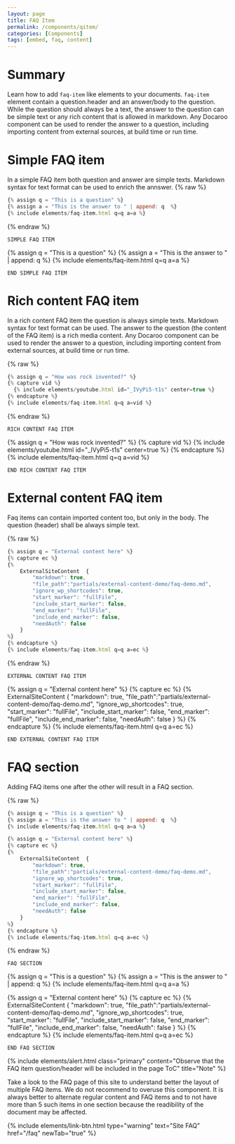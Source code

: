 ```yaml
---
layout: page
title: FAQ Item
permalink: /components/qitem/
categories: [Components]
tags: [embed, faq, content]
---
```


# Summary
Learn how to add `faq-item` like elements to your documents. `faq-item` element contain a question.header and an answer/body to the question. While the question should always be a text, the answer to the question can be simple text or any rich content that is allowed in markdown. Any Docaroo component can be used to render the answer to a question, including importing content from external sources, at build time or run time.

# Simple FAQ item
In a simple FAQ item both question and answer are simple texts. Markdown syntax for text format can be used to enrich the annswer. 
{% raw %}
```javascript
{% assign q = "This is a question" %}
{% assign a = "This is the answer to " | append: q  %}
{% include elements/faq-item.html q=q a=a %}
```
{% endraw %}

`SIMPLE FAQ ITEM`

{% assign q = "This is a question" %}
{% assign a = "This is the answer to " | append: q  %}
{% include elements/faq-item.html q=q a=a %}

`END SIMPLE FAQ ITEM`

# Rich content FAQ item
In a rich content FAQ item the question is always simple texts. Markdown syntax for text format can be used. The answer to the question (the content of the FAQ item) is a rich media content. Any Docaroo component can be used to render the answer to a question, including importing content from external sources, at build time or run time.

{% raw %}
```javascript
{% assign q = "How was rock invented?" %}
{% capture vid %}
  {% include elements/youtube.html id="_IVyPi5-t1s" center=true %}
{% endcapture %}
{% include elements/faq-item.html q=q a=vid %}
```
{% endraw %}

`RICH CONTENT FAQ ITEM`

{% assign q = "How was rock invented?" %}
{% capture vid %}
  {% include elements/youtube.html id="_IVyPi5-t1s" center=true %}
{% endcapture %}
{% include elements/faq-item.html q=q a=vid %}

`END RICH CONTENT FAQ ITEM`

# External content FAQ item
Faq items can contain imported content too, but only in the body. The question (header) shall be always simple text.

{% raw %}
```javascript
{% assign q = "External content here" %}
{% capture ec %}
{% 
    ExternalSiteContent  {
        "markdown": true,
        "file_path":"partials/external-content-demo/faq-demo.md", 
        "ignore_wp_shortcodes": true, 
        "start_marker": "fullFile", 
        "include_start_marker": false,
        "end_marker": "fullFile",
        "include_end_marker": false,
        "needAuth": false 
    }
%}
{% endcapture %}
{% include elements/faq-item.html q=q a=ec %}
```
{% endraw %}

`EXTERNAL CONTENT FAQ ITEM`

{% assign q = "External content here" %}
{% capture ec %}
{% 
    ExternalSiteContent  {
        "markdown": true,
        "file_path":"partials/external-content-demo/faq-demo.md", 
        "ignore_wp_shortcodes": true, 
        "start_marker": "fullFile", 
        "include_start_marker": false,
        "end_marker": "fullFile",
        "include_end_marker": false,
        "needAuth": false 
    }
%}
{% endcapture %}
{% include elements/faq-item.html q=q a=ec %}

`END EXTERNAL CONTENT FAQ ITEM`

# FAQ section
Adding FAQ items one after the other will result in a FAQ section.

{% raw %}
```javascript
{% assign q = "This is a question" %}
{% assign a = "This is the answer to " | append: q  %}
{% include elements/faq-item.html q=q a=a %}

{% assign q = "External content here" %}
{% capture ec %}
{% 
    ExternalSiteContent  {
        "markdown": true,
        "file_path":"partials/external-content-demo/faq-demo.md", 
        "ignore_wp_shortcodes": true, 
        "start_marker": "fullFile", 
        "include_start_marker": false,
        "end_marker": "fullFile",
        "include_end_marker": false,
        "needAuth": false 
    }
%}
{% endcapture %}
{% include elements/faq-item.html q=q a=ec %}
```
{% endraw %}

`FAQ SECTION`

{% assign q = "This is a question" %}
{% assign a = "This is the answer to " | append: q  %}
{% include elements/faq-item.html q=q a=a %}

{% assign q = "External content here" %}
{% capture ec %}
{% 
    ExternalSiteContent  {
        "markdown": true,
        "file_path":"partials/external-content-demo/faq-demo.md", 
        "ignore_wp_shortcodes": true, 
        "start_marker": "fullFile", 
        "include_start_marker": false,
        "end_marker": "fullFile",
        "include_end_marker": false,
        "needAuth": false 
    }
%}
{% endcapture %}
{% include elements/faq-item.html q=q a=ec %}

`END FAQ SECTION`

{% include elements/alert.html class="primary" content="Observe that the FAQ item question/header will be included in the page ToC" title="Note" %}

Take a look to the FAQ page of this site to understand better the layout of multiple FAQ items. We do not recommend to overuse this component. It is always better to alternate regular content and FAQ items and to not have more than 5 such items in one section because the readibility of the document may be affected.

{% include elements/link-btn.html type="warning" text="Site FAQ" href="/faq" newTab="true" %}